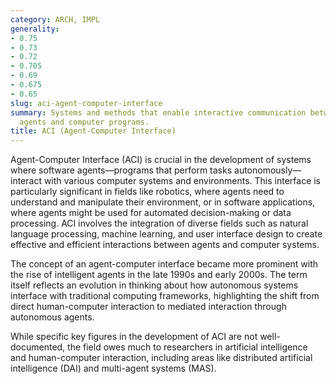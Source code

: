 ```yaml
---
category: ARCH, IMPL
generality:
- 0.75
- 0.73
- 0.72
- 0.705
- 0.69
- 0.675
- 0.65
slug: aci-agent-computer-interface
summary: Systems and methods that enable interactive communication between autonomous
  agents and computer programs.
title: ACI (Agent-Computer Interface)
---
```


Agent-Computer Interface (ACI) is crucial in the development of systems where software agents—programs that perform tasks autonomously—interact with various computer systems and environments. This interface is particularly significant in fields like robotics, where agents need to understand and manipulate their environment, or in software applications, where agents might be used for automated decision-making or data processing. ACI involves the integration of diverse fields such as natural language processing, machine learning, and user interface design to create effective and efficient interactions between agents and computer systems.

The concept of an agent-computer interface became more prominent with the rise of intelligent agents in the late 1990s and early 2000s. The term itself reflects an evolution in thinking about how autonomous systems interface with traditional computing frameworks, highlighting the shift from direct human-computer interaction to mediated interaction through autonomous agents.

While specific key figures in the development of ACI are not well-documented, the field owes much to researchers in artificial intelligence and human-computer interaction, including areas like distributed artificial intelligence (DAI) and multi-agent systems (MAS).